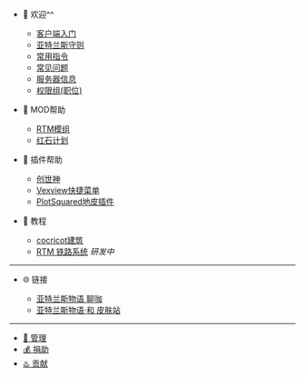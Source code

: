 * 🎉 欢迎^^

  * [客户端入门](welcome/client.md)
  * [亚特兰斯守则](welcome/rules.md)
  * [常用指令](welcome/commands.md)
  * [常见问题](welcome/faq.md)
  * [服务器信息](welcome/servers.md)
  * [权限组(职位)](welcome/groups.md)

* 📖 MOD帮助

  * [RTM模组](mods/rtm.md)
  * [红石计划](mods/projectred.md)
  
* 📖 插件帮助

  * [创世神](plugins/worldedit.md)
  * [Vexview快捷菜单](plugins/vexview.md)
  * [PlotSquared地皮插件](plugins/plotsquared.md)


* 📖 教程

  * [cocricot建筑](tutorials/cocricot.md)
  * [RTM 铁路系统](tutorials/rtm.md) *研发中*

----
* 🌐 链接

  * [亚特兰斯物语 聊咖](https://mc.pixmeow.com/community)
  * [亚特兰斯物语·和 皮肤站](https://mc.pixmeow.com)

----

* [👮 管理](staff.md)
* [💰 捐助](sponsor.md)
* [♨️ 贡献](contribution.md)
